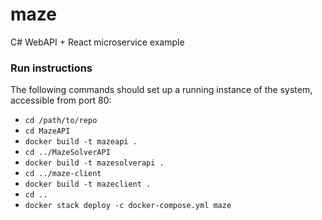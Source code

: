 # maze
C# WebAPI + React microservice example

### Run instructions

The following commands should set up a running instance of the system, accessible from port 80:

- `cd /path/to/repo`
- `cd MazeAPI`
- `docker build -t mazeapi .`
- `cd ../MazeSolverAPI`
- `docker build -t mazesolverapi .`
- `cd ../maze-client`
- `docker build -t mazeclient .`
- `cd ..`
- `docker stack deploy -c docker-compose.yml maze`
